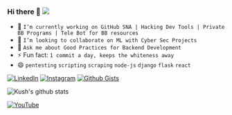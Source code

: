 ### Hi there 👋 [![](https://visitor-badge.glitch.me/badge?page_id=1UC1F3R616.1UC1F3R616)]()

<!--
**1UC1F3R616/1UC1F3R616**
-->

- 🔭 `I’m currently working on GitHub SNA | Hacking Dev Tools | Private BB Programs | Tele Bot for BB resources`
- 👯 `I’m looking to collaborate on ML with Cyber Sec Projects`
- 💬 `Ask me about Good Practices for Backend Development`
- ⚡ Fun fact: `1 commit a day, keeps the whiteness away` <!--Got a new Error... Progress :)-->
- :smile: `pentesting` `scripting` `scraping` `node-js` `django` `flask` `react`

[![LinkedIn](https://img.shields.io/static/v1.svg?label=Connect&message=@Kush&color=grey&logo=linkedin&labelColor=0088ff&style=social)](https://www.linkedin.com/in/kush-choudhary-567b38169?lipi=urn%3Ali%3Apage%3Ad_flagship3_profile_view_base_contact_details%3BDYkgbUGhTniMSRqOUkdN3A%3D%3D)
[![Instagram](https://img.shields.io/badge/Instagram-follow-0088ff.svg?logo=instagram&logoColor=white)](https://www.instagram.com/1UC1F3R616/)
[![Github Gists](https://img.shields.io/github/followers/1uc1f3r616?color=0088ff&label=Gists&logoColor=blue&style=social)](https://gist.github.com/1UC1F3R616)

<!-- ![github](https://user-images.githubusercontent.com/41824020/87243616-0302c980-c455-11ea-97cc-599e0dfbd944.png) -->

<!-- GitHub Readme stats -->
<!-- ![Kush's github stats](https://github-readme-stats.vercel.app/api?username=1UC1F3R616&show_icons=true&&hide_border=true) -->

<!-- ![Kush's github stats](https://github-readme-stats.1uc1f3r616.vercel.app/api?username=1UC1F3R616&count_private=true&show_icons=true&&hide_border=true) -->


![Kush's github stats](https://github-readme-stats.vercel.app/api?username=1UC1F3R616&count_private=true&show_icons=true&&hide_border=true)

<!-- ![github card perfect name](https://user-images.githubusercontent.com/41824020/87243649-4cebaf80-c455-11ea-9519-6c30ed822e2d.png) -->

[![YouTube](https://img.shields.io/badge/youtube-%23FF0000.svg?&style=for-the-badge&logo=youtube&logoColor=white)](https://www.youtube.com/c/kushchoudhary/)

